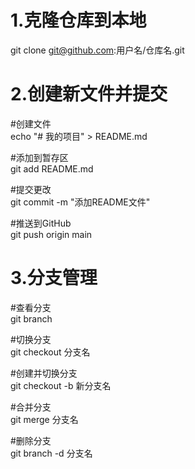 # 1.克隆仓库到本地
  git clone git@github.com:用户名/仓库名.git
# 2.创建新文件并提交
  #创建文件  
  echo "# 我的项目" > README.md  
  
  #添加到暂存区  
  git add README.md  
  
  #提交更改  
  git commit -m "添加README文件"  
  
  #推送到GitHub  
  git push origin main  
# 3.分支管理
  #查看分支  
  git branch  
  
  #切换分支  
  git checkout 分支名  
  
  #创建并切换分支  
  git checkout -b 新分支名  
  
  #合并分支  
  git merge 分支名  
  
  #删除分支  
  git branch -d 分支名  


